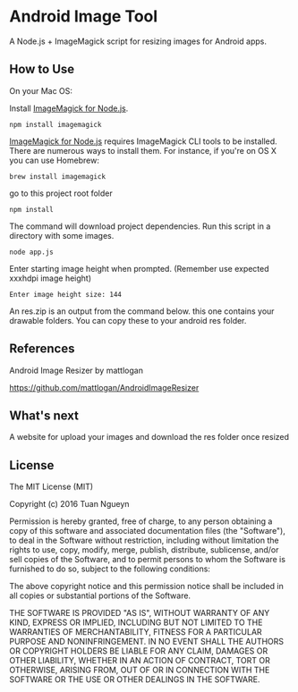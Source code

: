 Android Image Tool 
===================

A Node.js + ImageMagick script for resizing images for Android apps.

## How to Use
On your Mac OS:

Install [ImageMagick for Node.js](https://github.com/rsms/node-imagemagick).

```
npm install imagemagick
```

[ImageMagick for Node.js](https://github.com/rsms/node-imagemagick) requires ImageMagick CLI tools to be installed. There are numerous ways to install them. For instance, if you're on OS X you can use Homebrew:

```
brew install imagemagick
```

go to this project root folder

```
npm install 
```

The command will download project dependencies.
Run this script in a directory with some images.

```
node app.js
```

Enter starting image height when prompted. (Remember use expected xxxhdpi image height)

```
Enter image height size: 144 
```

An res.zip is an output from the command below. this one contains your drawable folders. You can copy these to your android res folder.

## References

Android Image Resizer by mattlogan

https://github.com/mattlogan/AndroidImageResizer

## What's next

A website for upload your images and download the res folder once resized 

## License

The MIT License (MIT)

Copyright (c) 2016 Tuan Ngueyn

Permission is hereby granted, free of charge, to any person obtaining a copy
of this software and associated documentation files (the "Software"), to deal
in the Software without restriction, including without limitation the rights
to use, copy, modify, merge, publish, distribute, sublicense, and/or sell
copies of the Software, and to permit persons to whom the Software is
furnished to do so, subject to the following conditions:

The above copyright notice and this permission notice shall be included in all
copies or substantial portions of the Software.

THE SOFTWARE IS PROVIDED "AS IS", WITHOUT WARRANTY OF ANY KIND, EXPRESS OR
IMPLIED, INCLUDING BUT NOT LIMITED TO THE WARRANTIES OF MERCHANTABILITY,
FITNESS FOR A PARTICULAR PURPOSE AND NONINFRINGEMENT. IN NO EVENT SHALL THE
AUTHORS OR COPYRIGHT HOLDERS BE LIABLE FOR ANY CLAIM, DAMAGES OR OTHER
LIABILITY, WHETHER IN AN ACTION OF CONTRACT, TORT OR OTHERWISE, ARISING FROM,
OUT OF OR IN CONNECTION WITH THE SOFTWARE OR THE USE OR OTHER DEALINGS IN THE
SOFTWARE.
